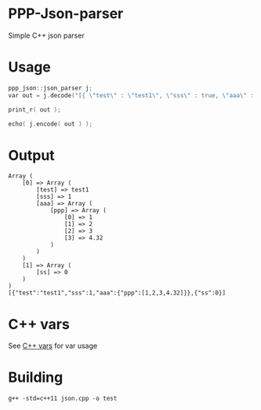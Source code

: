 # PPP-Json-parser
Simple C++ json parser

# Usage
```c++
ppp_json::json_parser j;
var out = j.decode("[{ \"test\" : \"test1\", \"sss\" : true, \"aaa\" : {\"ppp\" : [1,2,3,4.32]} }, { \"ss\" : false }]");

print_r( out );

echo( j.encode( out ) );
```
# Output
```
Array (
	[0] => Array (
		[test] => test1
		[sss] => 1
		[aaa] => Array (
			[ppp] => Array (
				[0] => 1
				[1] => 2
				[2] => 3
				[3] => 4.32
			)
		)
	)
	[1] => Array (
		[ss] => 0
	)
)
[{"test":"test1","sss":1,"aaa":{"ppp":[1,2,3,4.32]}},{"ss":0}]
```

# C++ vars
See [C++ vars](https://github.com/pejman-hkh/cpp-vars) for var usage

# Building

```
g++ -std=c++11 json.cpp -o test
```
